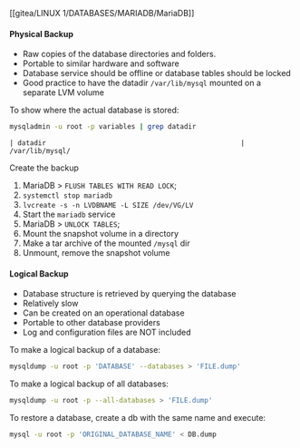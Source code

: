 [[gitea/LINUX 1/DATABASES/MARIADB/MariaDB]]
#### Physical Backup

* Raw copies of the database directories and folders. 
* Portable to similar hardware and software
* Database service should be offline or database tables should be locked
* Good practice to have the datadir `/var/lib/mysql` mounted on a separate LVM volume

To show where the actual database is stored:

```bash
mysqladmin -u root -p variables | grep datadir
```

```
| datadir                                                | /var/lib/mysql/
```

Create the backup
1. MariaDB > `FLUSH TABLES WITH READ LOCK`;
2. `systemctl stop mariadb`
3. `lvcreate -s -n LVDBNAME -L SIZE /dev/VG/LV`
4. Start the `mariadb` service
5. MariaDB > `UNLOCK TABLES`;
6. Mount the snapshot volume in a directory
7. Make a tar archive of the mounted `/mysql` dir
8. Unmount, remove the snapshot volume
#### Logical Backup

* Database structure is retrieved by querying the database
* Relatively slow
* Can be created on an operational database
* Portable to other database providers
* Log and configuration files are NOT included

To make a logical backup of a database:

``` bash
mysqldump -u root -p 'DATABASE' --databases > 'FILE.dump'
```

To make a logical backup of all databases:

``` bash
mysqldump -u root -p --all-databases > 'FILE.dump'
```

To restore a database, create a db with the same name and execute:

``` bash
mysql -u root -p 'ORIGINAL_DATABASE_NAME' < DB.dump
```
